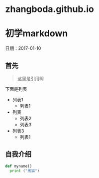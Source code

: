 # zhangboda.github.io
# 初学markdown


日期：2017-01-10
## 首先
> 这里是引用啊


下面是列表

* 列表1
  * 列表1
* 列表
  * 列表2
  * 列表3
* 列表3
  * 列表1
  
## 自我介绍
  ```python
  def myname()
    print ("黑猫")
  ```
